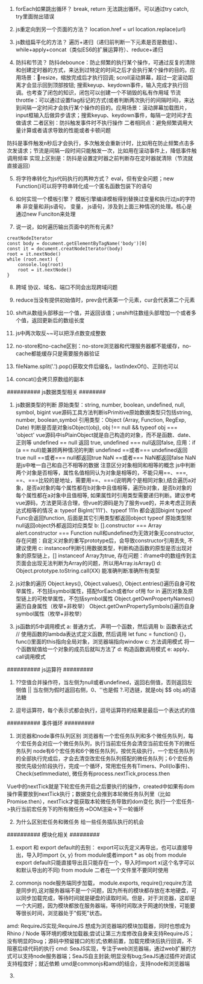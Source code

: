 <!--
 * @Author: your name
 * @Date: 2022-02-28 15:20:17
 * @LastEditTime: 2022-05-05 10:14:44
 * @LastEditors: Please set LastEditors
 * @Description: 打开koroFileHeader查看配置 进行设置: https://github.com/OBKoro1/koro1FileHeader/wiki/%E9%85%8D%E7%BD%AE
 * @FilePath: /fe_interview/js/js高频题.md
-->
1. forEach如果跳出循环？
break, return 无法跳出循环。可以通过try catch, try里面抛出错误

2. js重定向到另一个页面的方法？
location.href = url
location.replace(url)

3. js数组扁平化的方法？
遍历+递归（递归前判断一下元素是否是数组）、while+apply+concat（类似ES6的扩展运算符）、reduce+递归

4. 防抖和节流？
防抖debounce：防止频繁的执行某个操作，可通过反复的清除和创建定时器的方式，来达到过特定的时间之后才会执行某个操作的目的。应用场景：resize，缩放完成后才执行回调; scroll滚动屏幕，超过一定滚动距离才会显示回到顶部按钮; 搜索keyup、keydown事件，输入完成才执行回调。也考查了闭包的知识，闭包可以创建一个不销毁的私有作用域
节流throttle：可以通过设置flag标记的方式(或者判断两次执行的间隔时间)，来达到间隔一定时间才会执行某个操作的目的。应用场景：滚动屏幕加载图片，input框输入后做异步请求；搜索keyup、keydown事件，每隔一定时间才去做请求
二者区别：防抖触发事件时不执行操作
二者相同点：避免频繁调用大量计算或者请求导致的性能或者卡顿问题

防抖是事件触发n秒后才会执行，多次触发会重新计时，比如用在防止频繁点击多次发请求；节流是间隔一段时间只能触发一次，比如用在滚动事件上，降低事件触调用频率
实现上区别是：防抖是设置定时器之前判断存在定时器就清除（节流就直接返回）


5. 将字符串转化为js代码执行的两种方式？
eval，但有安全问题；new Function()可以将字符串转化成一个匿名函数包装下的语句

6. 如何实现一个模板引擎？
模板引擎编译模板得到替换过变量和执行过js的字符串
非变量和非js语句， 变量， js语句，涉及到上面三种情况的处理。核心是通过new Funciton来处理

7. 说一说，如何遍历输出页面中的所有元素?
```
creatNodeIterator
const body = document.getElementByTagName('body')[0]
const it = document.creatNodeIterator(body)
root = it.nextNode()
while (root.next) {
    console.log(root)
    root = it.nextNode()
}
```
8. 跨域
协议、域名、端口不同会出现跨域问题

9. reduce当没有提供初始值时，prev会代表第一个元素，cur会代表第二个元素

10. shift从数组头部移出一个值，并返回该值；unshift往数组头部增加一个或者多个值，返回更新后的数组长度

11. js中两次取反~~可以把浮点数变成整数

12. no-store和no-cache区别：no-store浏览器和代理服务器都不能缓存，no-cache都能缓存只是需要服务器验证

13. fileName.split('.').pop()获取文件后缀名，lastIndexOf()、正则也可以

14. concat()会拷贝原数组的副本

########## js数据类型相关 ########
1. js数据类型的判断
原始类型：string, number, boolean, undefined, null, symbol, bigint
vue源码工具方法判断isPrimitive原始数据类型只包括string, number, boolean,symbol
引用类型：Object (Array, Function, RegExp, Date)
判断是否是对象isObject(obj), obj !== null && typeof obj === 'object'
vue源码中isPlainObject就是自己构造的对象，而不是函数、date、正则等
undefined == null 返回 true, undefined === null返回false, 应用：if (a == null)能兼顾两种情况的判断
undefined ==或者=== undefined返回true
null ==或者=== null都返回true
NaN ==或者=== NaN都返回false  NaN是js中唯一自己和自己不相等的数据
注意区分对象相同和相等的概念
js中判断两个对象是否相等，属性名值相同认为对象是相等的，不能只用==、===, ==、===比较的是地址，需要用==、===(说明两个是相同对象),结合遍历a对象，是否a对象的每个属性都在b对象中且值相等，遍历b对象，是否b对象的每个属性都在a对象中且值相等, 如果属性时引用类型需要递归判断。建议参考vue源码，方法更简洁合理，但vue的源码是为了服务vue的，并未考虑正则表达式相等的情况
a: typeof BigInt('111')、typeof 111n 都会返回bigint
typeof Func会返回function, 后面是其它引用类型都返回object
typeof 原始类型除null返回object外都返回对应类型
b: [].constructor === Array  alert.constructor === Function null和undefined为无效对象无constructor, 存在问题：自定义对象的重写prototype后，会导致constructor引用丢失, 不建议使用
c: instanceof判断引用数据类型，判断构造函数的原型是否出现对象的原型链上，[] instanceof Array为true, 存在问题：iframe中的数组传到主页面会出现无法判断为Array的问题，所以用Array.isArray()
d: Object.prototype.toString.call(XX) 能准确判断准确所有类型

2. js对象的遍历
Object.keys(), Object.values(), Object.entries()遍历自身可枚举属性，不包括symbol属性，搭配forEach或者for of用
for in 遍历对象及原型链上的可枚举属性，不包括symbol属性
Object.getOwnPropertyNames()遍历自身属性（枚举+非枚举）
Object.getOwnPropertySymbols()遍历自身symbol属性（枚举+非枚举）

3. js函数的5中调用模式
a: 普通方式， 声明一个函数，然后调用
b: 函数表达式
// 使用函数的lambda表达式定义函数, 然后调用
let func = function() {}， func()里面的this指向全局对象，浏览器端指向window
c: 方法调用模式
将一个函数赋值给一个对象的成员后就叫方法了
d: 构造函数调用模式
e: apply、call调用模式


########## js运算符 #########
1. ??空值合并操作符，当左侧为null或者undefined，返回右侧值，否则返回左侧值
|| 当左侧为假时返回右侧，0、''也是假
?.可选链，就是obj $$ obj.a的语法糖

2. 逗号运算符，每个表示式都会执行，逗号运算符的结果是最后一个表达式的值


########## 事件循环 #########
1. 浏览器和node事件队列区别
浏览器有一个宏任务队列和多个微任务队列，每个宏任务会对应一个微任务队列，执行当前宏任务会清空当前宏任务下的微任务队列
node有6个宏任务和6个微任务队列，按优先级执行，一个宏任务队列的全部执行完成后，才会去清空改宏任务队列搭配的微任务队列；6个宏任务按优先级分阶段执行，完成一个循环，常用宏任务有Timers、Poll(Io事件)、Check(setImmediate), 微任务有process.nextTick,process.then

Vue中的nextTick就是下轮宏任务开启之后要执行的操作，created中如果有dom操作需要放到nextTick执行；数据变化会推到本轮微任务队列里（比如Promise.then），nextTick才能获取本轮微任务导致的dom变化
执行一个宏任务->执行当前宏任务下的所有微任务->DOM渲染->下一轮循环

2. 为什么区别宏任务和微任务
给一些任务插队执行的机会



########## 模块化相关 #########
1. export 和 export default的去别：
export可以先定义再导出，也可以直接导出，导入时import {x, y} from module或者import * as obj from module
export default只能直接导出且只能存在一个，导入时import x(这个名字可以和默认导出的不同) from module
二者在一个文件里不要同时使用

2. commonjs node服务端同步加载， module.exports, require();require方法是同步的,这对服务器端不是一个问题，因为所有的模块都存放在本地硬盘，可以同步加载完成，等待时间就是硬盘的读取时间。但是，对于浏览器，这却是一个大问题，因为模块都放在服务器端，等待时间取决于网速的快慢，可能要等很长时间，浏览器处于"假死"状态。

amd: RequireJS实现;RequireJS 想成为浏览器端的模块加载器，同时也想成为 Rhino / Node 等环境的模块加载器;尝试让第三方库修改自身来支持RequireJS；没有明显的bug；源码中预留接口的形式;依赖前置，加载完模块后执行回调，不阻塞后续代码的执行
cmd: SeaJS实现，专注于web浏览器端，通过web扩展的方式可以支持node服务器端；SeaJS自主封装;明显没有bug;SeaJS通过插件对调试支持程度好；就近依赖
umd是commonjs和amd的结合，支持node和浏览器端

3. <script type="module"> 
允许在script标签内执行import和export操作，或者src里引入包含import导入的js文件


########## http协议 #########
1. cookie属性：名、值、域名、路径、大小、httponly(为true, http请求头会有cookie信息，但不能通过document.cookie访问)、secure(设置是否只能通过https传递)、expires/Max-Age(不设置的话默认和session一起失效，浏览器关闭失效)

2. http请求：
http1定义了get\post\head
http1.1新增了options、put、delete、trace、connect
get请求指定的页面信息，并返回实体主题；get请求应该只是检索数据，并且不对数据产生其他影响；GET请求可以缓存，浏览器历史记录可以查找GET请求；GET请求有长度限制，仅用于请求数据；处理敏感数据不能用get请求
HEAD类似于get请求，只不过返回的响应中没有具体内容，用于获取报头；可以在不必传输整个响应内容的情况下，就可以获取包含在响应消息头中的元信息。
POST用于提交数据，例如提交表单或者上传文件，数据被包含在请求体中，POST请求可能会导致新的资源建立或者已有资源修改；POST请求不会被缓存，对数据长度没有限制，无法从浏览器历史记录中查到POST请求
PUT用发送的数据取代指定文档的内容；发送数据到服务器以创建或者更新资源，将包含的元素放在所提供的URI下，如果URI指示的是当前资源，则会被改变，如果URI未指示当前资源，则服务器可以使用该URI创建资源

DELETE请求服务器删除URI指定的资源

CONNECT是1.1中预留给将连接改为管道方式的代理服务器

OPTIONS允许客户端查看服务器的性能；返回服务器针对特定资源所支持的HTTP请求方法，也可以利用向web服务器发送‘*’的请求来测试服务器的功能性；就是预检请求，用于检测服务器允许的http方法；发跨域请求前先发OPTIONS请求，即CORS预检请求，服务器接受该跨域请求，浏览器才继续发起正式请求；客户端可以对特定的 URL 使用 OPTIONS 方法，也可以对整站（通过将 URL 设置为"*"）使用该方法；不会触发CORS预检的请求成为简单请求，否则就是复杂请求

TRACE用于回显服务器的请求，主要用于测试或者诊断；用于沿着目标资源的路径执行环回测试

1）方法名称是区分大小写的，当某个请求所针对的资源不支持对应的请求方法的时候，服务器应当返回状态码405（Mothod Not Allowed）；当服务器不认识或者不支持对应的请求方法时，应返回状态码501（Not Implemented）。
2）HTTP服务器至少应该实现GET和HEAD/POST方法，其他方法都是可选的，此外除上述方法，特定的HTTP服务器支持扩展自定义的方法。

########## 跨域 #########
1. 带有src属性的标签都有跨域能力，比如script,img,link,video、audio、iframe
jsonp只支持get请求，CORS支持所有的请求方式
```
// jsonp的使用示例
<script>
const callback = (data) => {
    console.log(data)
}
</script>
<script src="https://xxx.com?page=1&callback=callback" />
// 手写实现jsonp(json with padding, 就是入参是json的回调函数)
// 使用示例: myJsonp('https://xxx.com?page=1', { name: 'yu' })

const myJsonp = (url = '', params = {}, callback = () => {}) => {
    // 1. 初始化 数组和字符串都有includes方法
    // 创建url和参数之间的拼接符，url中如果有'?'说明已经有url里包含一部分参数，
    // 后面只需要'&'拼接符，否则需要'?'拼接符拼接后面参数
    let queryChar = url.includes('?') ? '&' : '？'
    let paraArr = []
    for (let [key, value] of params.entries) {
        paraArr.push(`${key}=${value}`)
    }
    // 设置回调函数名
    let cbName = cb + Math.random().toString().replace('.', '')
    paraArr.push(`callback=$cbName`)
    let src = url + paraArr.join('&')

    // 2. 创建scripNode
    let scripNode = document.createNode('script')
    scripNode.src = src

    // 3. 绑定全局回调 jsonp传参回调函数需要是全局的，因为script就是在html文档最外层
    window[cbName] = (data) => {
        callback(data)
        document.body.removeChild(scripNode)
    }

    // 4. 添加scriptNode
    document.body.appendChild(scripNode)
}

```
2. CORS流程，JSONP只支持get请求，推荐使用CORS方式跨域，流程：浏览器发头带origin源的请求->服务器看origin字段的请求头后，就在响应中添加Access-Control-Allow-Origin标头，指定请求来源（或者*允许任何来源）->浏览器收到带Access-Control-Allow-Origin标头的响应后，会允许与客户端站点共享响应数据
########## 浏览器的垃圾回收机制 #########
1. 浏览器内存，64位的话1.4G, 新生代64M(From 和 To分别为32M), 32位的都减半
新生代使用copy的方式，使From和To互换，用空间换时间
老生态使用标记清除或者标记整理（内存空间整理，有引用的对象在内存中变连续，覆盖垃圾对象）
之前V8引擎使用的是全停顿标记法（垃圾回收一次全部标记，阻塞主线程时间就会比较久），现在使用增量标记和黑白灰三色标记法（一次只标记比如一层的少量对象，以前全停顿标记将存在引用的对象直接置黑，现在是每次少量一层的置灰，儿子置黑下次判断要不要置灰，下次扫描将上次灰色的地方作为临时根节点，从下一个黑色的地方开始扫描，将当前黑色置灰，并将和当前灰色关联的几个兄弟节点置黑、父节点置白，最终在使用对象都变白），这样垃圾回收和js主线程切换就变得频繁，每次时间垃圾回收时间都很短，页面无感知
老的IE用过引用计数法，这个存在很多问题

手机的碎片整理，也是标记整理，堆是连续空间，大数组也会占用连续空间

2. 新生代如何晋升老年代
From中的对象有没经过scavenge回收也就是copy过一次（node是1次，JVM就是15次），如果没有copy过一次就会被copy到To 这个半空间里；如果copy过一次，且To空间使用超过25%的容量（也就是8M）,满足了这两个条件，才会真正晋升到老生代，进入老生代就会比较稳定，一般情况就不会被清楚掉

3. 程序员到了一定年限要研究底层、源码，不能只是做做界面

4. V8是如何处理变量（内存）的
浏览器端查看内存指令：window.performance.memory
node端：process.memoryUsage() node的内存可以扩展，但扩展的不是V8的内存，而是C++内存；如果使用超过2G，会爆掉，提示内存分配失败，javascript heap out of memory 

5. V8引擎优化，全局变量不能被清除，怎么解除V8内存的限制，max-old-space-size=2048M(默认值),例如改为4096；max-new-space-size=102400KB（新生代用的是KB）,很少改新生态的内存
示例： node --max-old-space-size=4096 XX.js
场景：上传大文件超过2G,超过V8引擎限制会失败；npm run build打包超过内存限制时，package.json中script可以使用"build": node max-old-space-size=4096 build/build.js也可以突破内存2G的限制，一般只能接受空闲内存的75%

6. 全局变量和局部变量的区别：局部变量当程序执行结束，没有引用的时候就会消失；全局变量始终存活直到程序运行结束,也就是进程结束；多个大数组定义成局部变量就可以解决内存溢出的问题
局部变量所在函数执行完后，先被标记，当内存不够时就会被整理
程序执行的时候会看到卡顿的状态，就是GC的整理清除流程


########## 新概念 #########
1. pnpm新的依赖管理工具，比npm、yarn快两倍

2. Monorepo单体代码仓库


